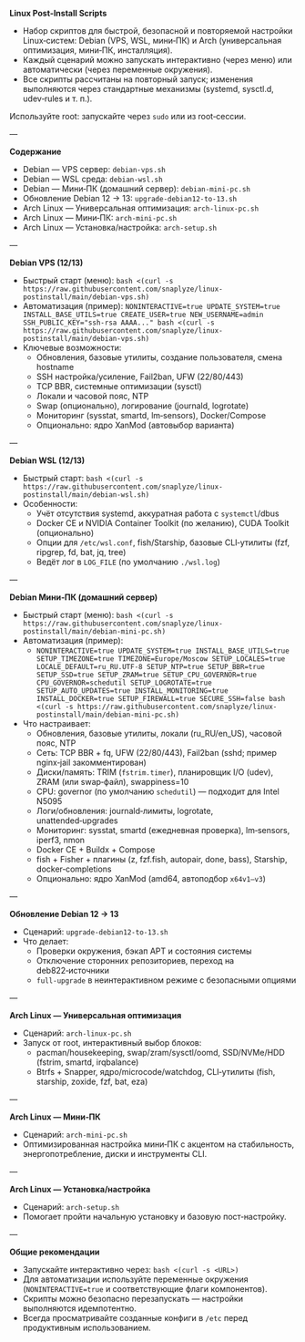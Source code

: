 **Linux Post‑Install Scripts**

- Набор скриптов для быстрой, безопасной и повторяемой настройки Linux‑систем: Debian (VPS, WSL, мини‑ПК) и Arch (универсальная оптимизация, мини‑ПК, инсталляция).
- Каждый сценарий можно запускать интерактивно (через меню) или автоматически (через переменные окружения).
- Все скрипты рассчитаны на повторный запуск; изменения выполняются через стандартные механизмы (systemd, sysctl.d, udev‑rules и т. п.).

Используйте root: запускайте через `sudo` или из root‑сессии.

—

**Содержание**
- Debian — VPS сервер: `debian-vps.sh`
- Debian — WSL среда: `debian-wsl.sh`
- Debian — Мини‑ПК (домашний сервер): `debian-mini-pc.sh`
- Обновление Debian 12 → 13: `upgrade-debian12-to-13.sh`
- Arch Linux — Универсальная оптимизация: `arch-linux-pc.sh`
- Arch Linux — Мини‑ПК: `arch-mini-pc.sh`
- Arch Linux — Установка/настройка: `arch-setup.sh`

—

**Debian VPS (12/13)**
- Быстрый старт (меню): `bash <(curl -s https://raw.githubusercontent.com/snaplyze/linux-postinstall/main/debian-vps.sh)`
- Автоматизация (пример): `NONINTERACTIVE=true UPDATE_SYSTEM=true INSTALL_BASE_UTILS=true CREATE_USER=true NEW_USERNAME=admin SSH_PUBLIC_KEY="ssh-rsa AAAA..." bash <(curl -s https://raw.githubusercontent.com/snaplyze/linux-postinstall/main/debian-vps.sh)`
- Ключевые возможности:
  - Обновления, базовые утилиты, создание пользователя, смена hostname
  - SSH настройка/усиление, Fail2ban, UFW (22/80/443)
  - TCP BBR, системные оптимизации (sysctl)
  - Локали и часовой пояс, NTP
  - Swap (опционально), логирование (journald, logrotate)
  - Мониторинг (sysstat, smartd, lm‑sensors), Docker/Compose
  - Опционально: ядро XanMod (автовыбор варианта)

—

**Debian WSL (12/13)**
- Быстрый старт: `bash <(curl -s https://raw.githubusercontent.com/snaplyze/linux-postinstall/main/debian-wsl.sh)`
- Особенности:
  - Учёт отсутствия systemd, аккуратная работа с `systemctl`/dbus
  - Docker CE и NVIDIA Container Toolkit (по желанию), CUDA Toolkit (опционально)
  - Опции для `/etc/wsl.conf`, fish/Starship, базовые CLI‑утилиты (fzf, ripgrep, fd, bat, jq, tree)
  - Ведёт лог в `LOG_FILE` (по умолчанию `./wsl.log`)

—

**Debian Мини‑ПК (домашний сервер)**
- Быстрый старт (меню): `bash <(curl -s https://raw.githubusercontent.com/snaplyze/linux-postinstall/main/debian-mini-pc.sh)`
- Автоматизация (пример):
  - `NONINTERACTIVE=true UPDATE_SYSTEM=true INSTALL_BASE_UTILS=true SETUP_TIMEZONE=true TIMEZONE=Europe/Moscow SETUP_LOCALES=true LOCALE_DEFAULT=ru_RU.UTF-8 SETUP_NTP=true SETUP_BBR=true SETUP_SSD=true SETUP_ZRAM=true SETUP_CPU_GOVERNOR=true CPU_GOVERNOR=schedutil SETUP_LOGROTATE=true SETUP_AUTO_UPDATES=true INSTALL_MONITORING=true INSTALL_DOCKER=true SETUP_FIREWALL=true SECURE_SSH=false bash <(curl -s https://raw.githubusercontent.com/snaplyze/linux-postinstall/main/debian-mini-pc.sh)`
- Что настраивает:
  - Обновления, базовые утилиты, локали (ru_RU/en_US), часовой пояс, NTP
  - Сеть: TCP BBR + fq, UFW (22/80/443), Fail2ban (sshd; пример nginx‑jail закомментирован)
  - Диски/память: TRIM (`fstrim.timer`), планировщик I/O (udev), ZRAM (или swap‑файл), swappiness=10
  - CPU: governor (по умолчанию `schedutil`) — подходит для Intel N5095
  - Логи/обновления: journald‑лимиты, logrotate, unattended‑upgrades
  - Мониторинг: sysstat, smartd (ежедневная проверка), lm‑sensors, iperf3, nmon
  - Docker CE + Buildx + Compose
  - fish + Fisher + плагины (z, fzf.fish, autopair, done, bass), Starship, docker‑completions
  - Опционально: ядро XanMod (amd64, автоподбор `x64v1–v3`)

—

**Обновление Debian 12 → 13**
- Сценарий: `upgrade-debian12-to-13.sh`
- Что делает:
  - Проверки окружения, бэкап APT и состояния системы
  - Отключение сторонних репозиториев, переход на deb822‑источники
  - `full-upgrade` в неинтерактивном режиме с безопасными опциями

—

**Arch Linux — Универсальная оптимизация**
- Сценарий: `arch-linux-pc.sh`
- Запуск от root, интерактивный выбор блоков:
  - pacman/housekeeping, swap/zram/sysctl/oomd, SSD/NVMe/HDD (fstrim, smartd, irqbalance)
  - Btrfs + Snapper, ядро/microcode/watchdog, CLI‑утилиты (fish, starship, zoxide, fzf, bat, eza)

—

**Arch Linux — Мини‑ПК**
- Сценарий: `arch-mini-pc.sh`
- Оптимизированная настройка мини‑ПК с акцентом на стабильность, энергопотребление, диски и инструменты CLI.

—

**Arch Linux — Установка/настройка**
- Сценарий: `arch-setup.sh`
- Помогает пройти начальную установку и базовую пост‑настройку.

—

**Общие рекомендации**
- Запускайте интерактивно через: `bash <(curl -s <URL>)`
- Для автоматизации используйте переменные окружения (`NONINTERACTIVE=true` и соответствующие флаги компонентов).
- Скрипты можно безопасно перезапускать — настройки выполняются идемпотентно.
- Всегда просматривайте созданные конфиги в `/etc` перед продуктивным использованием.
